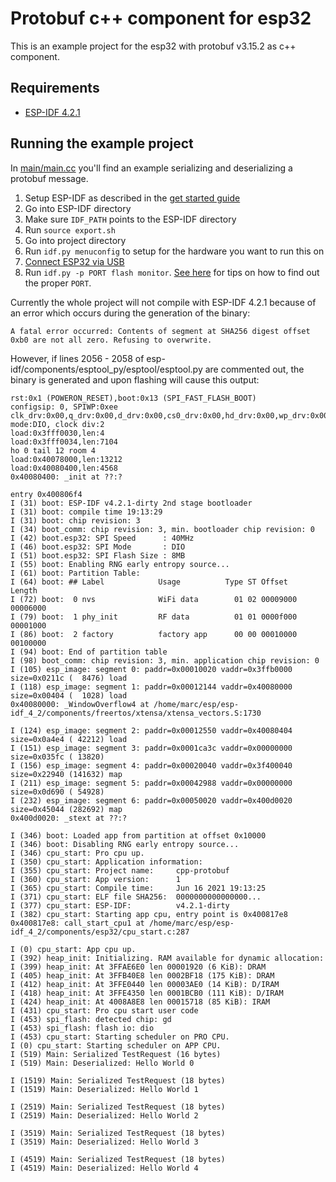 # Protobuf c++ component for esp32

This is an example project for the esp32 with protobuf v3.15.2 as c++ component.



## Requirements

- [ESP-IDF 4.2.1](https://docs.espressif.com/projects/esp-idf/en/latest/esp32/get-started/)

## Running the example project

In [main/main.cc](main/main.cc) you'll find an example serializing and deserializing a protobuf message.

1. Setup ESP-IDF as described in the [get started guide](https://docs.espressif.com/projects/esp-idf/en/latest/esp32/get-started/)
2. Go into ESP-IDF directory
3. Make sure `IDF_PATH` points to the ESP-IDF directory
4. Run `source export.sh`
5. Go into project directory
6. Run `idf.py menuconfig` to setup for the hardware you want to run this on
7. [Connect ESP32 via USB](https://docs.espressif.com/projects/esp-idf/en/latest/esp32/get-started/#step-6-connect-your-device)
8. Run `idf.py -p PORT flash monitor`. [See here](https://docs.espressif.com/projects/esp-idf/en/latest/esp32/get-started/#step-9-flash-onto-the-device) for tips on how
to find out the proper `PORT`.

Currently the whole project will not compile with ESP-IDF 4.2.1 because of an error which occurs during the generation of the binary:

```
A fatal error occurred: Contents of segment at SHA256 digest offset 0xb0 are not all zero. Refusing to overwrite.
```

However, if lines 2056 - 2058 of esp-idf/components/esptool_py/esptool/esptool.py are commented out, the binary is generated and upon flashing will cause this output:

```
rst:0x1 (POWERON_RESET),boot:0x13 (SPI_FAST_FLASH_BOOT)
configsip: 0, SPIWP:0xee
clk_drv:0x00,q_drv:0x00,d_drv:0x00,cs0_drv:0x00,hd_drv:0x00,wp_drv:0x00
mode:DIO, clock div:2
load:0x3fff0030,len:4
load:0x3fff0034,len:7104
ho 0 tail 12 room 4
load:0x40078000,len:13212
load:0x40080400,len:4568
0x40080400: _init at ??:?

entry 0x400806f4
I (31) boot: ESP-IDF v4.2.1-dirty 2nd stage bootloader
I (31) boot: compile time 19:13:29
I (31) boot: chip revision: 3
I (34) boot_comm: chip revision: 3, min. bootloader chip revision: 0
I (42) boot.esp32: SPI Speed      : 40MHz
I (46) boot.esp32: SPI Mode       : DIO
I (51) boot.esp32: SPI Flash Size : 8MB
I (55) boot: Enabling RNG early entropy source...
I (61) boot: Partition Table:
I (64) boot: ## Label            Usage          Type ST Offset   Length
I (72) boot:  0 nvs              WiFi data        01 02 00009000 00006000
I (79) boot:  1 phy_init         RF data          01 01 0000f000 00001000
I (86) boot:  2 factory          factory app      00 00 00010000 00100000
I (94) boot: End of partition table
I (98) boot_comm: chip revision: 3, min. application chip revision: 0
I (105) esp_image: segment 0: paddr=0x00010020 vaddr=0x3ffb0000 size=0x0211c (  8476) load
I (118) esp_image: segment 1: paddr=0x00012144 vaddr=0x40080000 size=0x00404 (  1028) load
0x40080000: _WindowOverflow4 at /home/marc/esp/esp-idf_4_2/components/freertos/xtensa/xtensa_vectors.S:1730

I (124) esp_image: segment 2: paddr=0x00012550 vaddr=0x40080404 size=0x0a4e4 ( 42212) load
I (151) esp_image: segment 3: paddr=0x0001ca3c vaddr=0x00000000 size=0x035fc ( 13820) 
I (156) esp_image: segment 4: paddr=0x00020040 vaddr=0x3f400040 size=0x22940 (141632) map
I (211) esp_image: segment 5: paddr=0x00042988 vaddr=0x00000000 size=0x0d690 ( 54928) 
I (232) esp_image: segment 6: paddr=0x00050020 vaddr=0x400d0020 size=0x45044 (282692) map
0x400d0020: _stext at ??:?

I (346) boot: Loaded app from partition at offset 0x10000
I (346) boot: Disabling RNG early entropy source...
I (346) cpu_start: Pro cpu up.
I (350) cpu_start: Application information:
I (355) cpu_start: Project name:     cpp-protobuf
I (360) cpu_start: App version:      1
I (365) cpu_start: Compile time:     Jun 16 2021 19:13:25
I (371) cpu_start: ELF file SHA256:  0000000000000000...
I (377) cpu_start: ESP-IDF:          v4.2.1-dirty
I (382) cpu_start: Starting app cpu, entry point is 0x400817e8
0x400817e8: call_start_cpu1 at /home/marc/esp/esp-idf_4_2/components/esp32/cpu_start.c:287

I (0) cpu_start: App cpu up.
I (392) heap_init: Initializing. RAM available for dynamic allocation:
I (399) heap_init: At 3FFAE6E0 len 00001920 (6 KiB): DRAM
I (405) heap_init: At 3FFB40E8 len 0002BF18 (175 KiB): DRAM
I (412) heap_init: At 3FFE0440 len 00003AE0 (14 KiB): D/IRAM
I (418) heap_init: At 3FFE4350 len 0001BCB0 (111 KiB): D/IRAM
I (424) heap_init: At 4008A8E8 len 00015718 (85 KiB): IRAM
I (431) cpu_start: Pro cpu start user code
I (453) spi_flash: detected chip: gd
I (453) spi_flash: flash io: dio
I (453) cpu_start: Starting scheduler on PRO CPU.
I (0) cpu_start: Starting scheduler on APP CPU.
I (519) Main: Serialized TestRequest (16 bytes)
I (519) Main: Deserialized: Hello World 0

I (1519) Main: Serialized TestRequest (18 bytes)
I (1519) Main: Deserialized: Hello World 1

I (2519) Main: Serialized TestRequest (18 bytes)
I (2519) Main: Deserialized: Hello World 2

I (3519) Main: Serialized TestRequest (18 bytes)
I (3519) Main: Deserialized: Hello World 3

I (4519) Main: Serialized TestRequest (18 bytes)
I (4519) Main: Deserialized: Hello World 4
```

